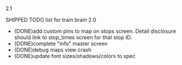 2.1


SHIPPED
TODO list for train brain 2.0
  
  * (DONE)add custom pins to map on stops screen. Detail disclosure should link to stop_times screen for that stop ID.
  * (DONE)complete "info" master screen
  * (DONE)debug maps view crash
  * (DONE)update font sizes/shadows/colors to spec